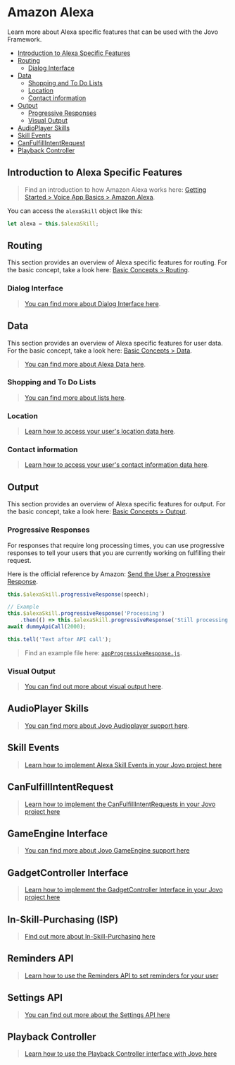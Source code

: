 # Amazon Alexa

Learn more about Alexa specific features that can be used with the Jovo Framework.

* [Introduction to Alexa Specific Features](#introduction-to-alexa-specific-features)
* [Routing](#routing)
  * [Dialog Interface](#dialog-interface)
* [Data](#data)
  * [Shopping and To Do Lists](#shopping-and-to-do-lists)
  * [Location](#location)
  * [Contact information](#contact-information)
* [Output](#output)
  * [Progressive Responses](#progressive-responses)
  * [Visual Output](#visual-output)
* [AudioPlayer Skills](#audioplayer-skills)
* [Skill Events](#skill-events)
* [CanFulfillIntentRequest](#canfulfillintentrequest)
* [Playback Controller](#playback-controller)

## Introduction to Alexa Specific Features

> Find an introduction to how Amazon Alexa works here: [Getting Started > Voice App Basics > Amazon Alexa](../../01_getting-started/voice-app-basics.md/#amazon-alexa './voice-app-basics#amazon-alexa').

You can access the `alexaSkill` object like this:

```javascript
let alexa = this.$alexaSkill;
```


## Routing

This section provides an overview of Alexa specific features for routing. For the basic concept, take a look here: [Basic Concepts > Routing](../../basic-concepts/routing './routing').

### Dialog Interface

> [You can find more about Dialog Interface here](./dialog.md './amazon-alexa/dialog-interface').

## Data

This section provides an overview of Alexa specific features for user data. For the basic concept, take a look here: [Basic Concepts > Data](../../basic-concepts/data './data').

> [You can find more about Alexa Data here](./data.md './amazon-alexa/data').

### Shopping and To Do Lists

> [You can find more about lists here](./lists.md './amazon-alexa/lists').

### Location

> [Learn how to access your user's location data here](./data.md#location './amazon-alexa/data#location').

### Contact information

> [Learn how to access your user's contact information data here](./data.md#contact-information './amazon-alexa/data#contact-information').

## Output

This section provides an overview of Alexa specific features for output. For the basic concept, take a look here: [Basic Concepts > Output](../../basic-concepts/output './output').

### Progressive Responses

For responses that require long processing times, you can use progressive responses to tell your users that you are currently working on fulfilling their request.

Here is the official reference by Amazon: [Send the User a Progressive Response](https://developer.amazon.com/docs/custom-skills/send-the-user-a-progressive-response.html).

```javascript
this.$alexaSkill.progressiveResponse(speech);

// Example
this.$alexaSkill.progressiveResponse('Processing')
    .then(() => this.$alexaSkill.progressiveResponse('Still processing'));
await dummyApiCall(2000);

this.tell('Text after API call');
```

> Find an example file here: [`appProgressiveResponse.js`](https://github.com/jovotech/jovo-framework-nodejs/tree/v2/examples/01_alexa/progressive-response/src).

### Visual Output

> [You can find out more about visual output here](./visual.md './amazon-alexa/visual').


## AudioPlayer Skills

> [You can find more about Jovo Audioplayer support here](./audioplayer.md './amazon-alexa/audioplayer').


## Skill Events

> [Learn how to implement Alexa Skill Events in your Jovo project here](./skillevents.md './amazon-alexa/skill-events')

## CanFulfillIntentRequest

> [Learn how to implement the CanFulfillIntentRequests in your Jovo project here](./canfulfill.md './amazon-alexa/canfulfill')

## GameEngine Interface

> [You can find more about Jovo GameEngine support here](./game-engine.md './amazon-alexa/game-engine')

## GadgetController Interface

> [Learn how to implement the GadgetController Interface in your Jovo project here](./gadget-controller.md './amazon-alexa/gadget-controller')

## In-Skill-Purchasing (ISP)

> [Find out more about In-Skill-Purchasing here](./in-skill-purchases.md './amazon-alexa/in-skill-purchases')

## Reminders API

> [Learn how to use the Reminders API to set reminders for your user](./reminders.md './amazon-alexa/reminders')

## Settings API

> [You can find out more about the Settings API here](./settings.md './amazon-alexa/settings')

## Playback Controller

> [Learn how to use the Playback Controller interface with Jovo here](./audioplayer.md#playback-controller './amazon-alexa/audioplayer#playback-controller')


<!--[metadata]: {"description": "Build Alexa Skills with the Jovo Framework. Learn more about Alexa specific features here",
                "route": "amazon-alexa"}-->
